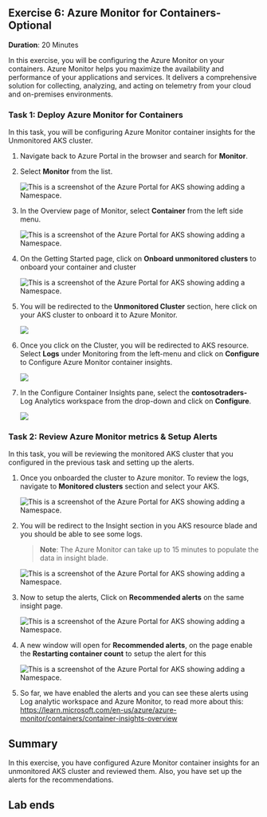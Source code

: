 ## Exercise 6: Azure Monitor for Containers-Optional
   **Duration**: 20 Minutes
   
  In this exercise, you will be configuring the Azure Monitor on your containers. Azure Monitor helps you maximize the availability and performance of your applications and services. It delivers a comprehensive solution for collecting, analyzing, and acting on telemetry from your cloud and on-premises environments.
  
### Task 1: Deploy Azure Monitor for Containers

In this task, you will be configuring Azure Monitor container insights for the Unmonitored AKS cluster.
  
1. Navigate back to Azure Portal in the browser and search for **Monitor**. 
    
1. Select **Monitor** from the list.

   ![This is a screenshot of the Azure Portal for AKS showing adding a Namespace.](media/monitor.png "Add a Namespace")
     
1. In the Overview page of Monitor, select **Container** from the left side menu.
     
   ![This is a screenshot of the Azure Portal for AKS showing adding a Namespace.](media/container1.png "Add a Namespace")
     
1. On the Getting Started page, click on **Onboard unmonitored clusters** to onboard your container and cluster

   ![This is a screenshot of the Azure Portal for AKS showing adding a Namespace.](media/onboardcluster.png "Add a Namespace")
    
1. You will be redirected to the **Unmonitored Cluster** section, here click on your AKS cluster to onboard it to Azure Monitor.

   ![](media/ex6-monitoraks.png)

1. Once you click on the Cluster, you will be redirected to AKS resource. Select **Logs** under Monitoring from the left-menu and click on **Configure** to Configure Azure Monitor container insights.

   ![](media/ex6-logsconfig.png)
   
1. In the Configure Container Insights pane, select the **contosotraders-<inject key="DeploymentID" enableCopy="false"/>** Log Analytics workspace from the drop-down and click on **Configure**.

   ![](media/ex6-config-ci.png) 
    

### Task 2: Review Azure Monitor metrics & Setup Alerts

In this task, you will be reviewing the monitored AKS cluster that you configured in the previous task and setting up the alerts.

1. Once you onboarded the cluster to Azure monitor. To review the logs, navigate to **Monitored clusters** section and select your AKS.

   ![This is a screenshot of the Azure Portal for AKS showing adding a Namespace.](media/monitoredclster.png "Add a Namespace")
   
1. You will be redirect to the Insight section in you AKS resource blade and you should be able to see some logs.

   > **Note**: The Azure Monitor can take up to 15 minutes to populate the data in insight blade.
    
    ![This is a screenshot of the Azure Portal for AKS showing adding a Namespace.](media/logscontainer.png "Add a Namespace")

1. Now to setup the alerts, Click on **Recommended alerts** on the same insight page.

    ![This is a screenshot of the Azure Portal for AKS showing adding a Namespace.](media/setalerts.png "Add a Namespace")

1. A new window will open for **Recommended alerts**, on the page enable the **Restarting container count** to setup the alert for this
  
     ![This is a screenshot of the Azure Portal for AKS showing adding a Namespace.](media/enablealert.png "Add a Namespace")
     
1. So far, we have enabled the alerts and you can see these alerts using Log analytic workspace and Azure Monitor, to read more about this:  https://learn.microsoft.com/en-us/azure/azure-monitor/containers/container-insights-overview

## Summary

In this exercise, you have configured Azure Monitor container insights for an unmonitored AKS cluster and reviewed them. Also, you have set up the alerts for the recommendations.

## Lab ends
